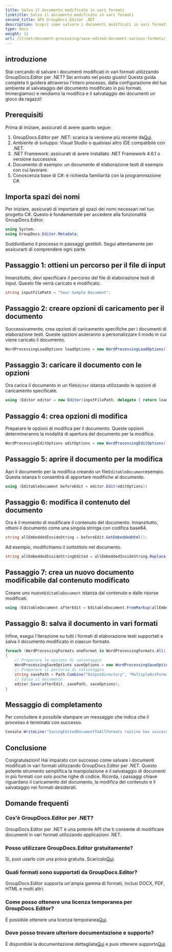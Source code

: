 ```yaml
---
title: Salva il documento modificato in vari formati
linktitle: Salva il documento modificato in vari formati
second_title: API GroupDocs.Editor .NET
description: Scopri come salvare i documenti modificati in vari formati utilizzando GroupDocs.Editor per .NET in questa guida passo passo completa.
type: docs
weight: 11
url: /it/net/document-processing/save-edited-document-various-formats/
---
```

## introduzione
Stai cercando di salvare i documenti modificati in vari formati utilizzando GroupDocs.Editor per .NET? Sei arrivato nel posto giusto! Questa guida completa ti guiderà attraverso l'intero processo, dalla configurazione del tuo ambiente al salvataggio del documento modificato in più formati. Immergiamoci e rendiamo la modifica e il salvataggio dei documenti un gioco da ragazzi!
## Prerequisiti
Prima di iniziare, assicurati di avere quanto segue:
1.  GroupDocs.Editor per .NET: scarica la versione più recente da[Qui](https://releases.groupdocs.com/editor/net/).
2. Ambiente di sviluppo: Visual Studio o qualsiasi altro IDE compatibile con .NET.
3. .NET Framework: assicurati di avere installato .NET Framework 4.6.1 o versione successiva.
4. Documento di esempio: un documento di elaborazione testi di esempio con cui lavorare.
5. Conoscenza base di C#: è richiesta familiarità con la programmazione C#.
## Importa spazi dei nomi
Per iniziare, assicurati di importare gli spazi dei nomi necessari nel tuo progetto C#. Questo è fondamentale per accedere alla funzionalità GroupDocs.Editor.
```csharp
using System;
using GroupDocs.Editor.Metadata;
```
Suddividiamo il processo in passaggi gestibili. Segui attentamente per assicurarti di comprendere ogni parte.
## Passaggio 1: ottieni un percorso per il file di input
Innanzitutto, devi specificare il percorso del file di elaborazione testi di input. Questo file verrà caricato e modificato.
```csharp
string inputFilePath = "Your Sample Document";
```
## Passaggio 2: creare opzioni di caricamento per il documento
Successivamente, crea opzioni di caricamento specifiche per i documenti di elaborazione testi. Queste opzioni aiuteranno a personalizzare il modo in cui viene caricato il documento.
```csharp
WordProcessingLoadOptions loadOptions = new WordProcessingLoadOptions();
```
## Passaggio 3: caricare il documento con le opzioni
 Ora carica il documento in un file`Editor` istanza utilizzando le opzioni di caricamento specificate.
```csharp
using (Editor editor = new Editor(inputFilePath, delegate { return loadOptions; }))
```
## Passaggio 4: crea opzioni di modifica
Preparare le opzioni di modifica per il documento. Queste opzioni determineranno la modalità di apertura del documento per la modifica.
```csharp
WordProcessingEditOptions editOptions = new WordProcessingEditOptions();
```
## Passaggio 5: aprire il documento per la modifica
 Apri il documento per la modifica creando un file`EditableDocument`esempio. Questa istanza ti consentirà di apportare modifiche al documento.
```csharp
using (EditableDocument beforeEdit = editor.Edit(editOptions))
```
## Passaggio 6: modifica il contenuto del documento
Ora è il momento di modificare il contenuto del documento. Innanzitutto, ottieni il documento come una singola stringa con codifica base64.
```csharp
string allEmbeddedInsideString = beforeEdit.GetEmbeddedHtml();
```
Ad esempio, modifichiamo il sottotitolo nel documento.
```csharp
string allEmbeddedInsideStringEdited = allEmbeddedInsideString.Replace("Subtitle", "Edited subtitle");
```
## Passaggio 7: crea un nuovo documento modificabile dal contenuto modificato
 Creane uno nuovo`EditableDocument` istanza dal contenuto e dalle risorse modificati.
```csharp
using (EditableDocument afterEdit = EditableDocument.FromMarkup(allEmbeddedInsideStringEdited, null))
```
## Passaggio 8: salva il documento in vari formati
Infine, esegui l'iterazione su tutti i formati di elaborazione testi supportati e salva il documento modificato in ciascun formato.
```csharp
foreach (WordProcessingFormats oneFormat in WordProcessingFormats.All)
{
    // Preparare le opzioni di salvataggio
    WordProcessingSaveOptions saveOptions = new WordProcessingSaveOptions(oneFormat);
    // Preparare il percorso di salvataggio
    string savePath = Path.Combine("OutputDirectory", "MultipleOutFormats." + saveOptions.OutputFormat.Extension);
    // Salva il documento
    editor.Save(afterEdit, savePath, saveOptions);
}
```
## Messaggio di completamento
Per concludere è possibile stampare un messaggio che indica che il processo è terminato con successo.
```csharp
Console.WriteLine("SavingEditedDocumentToAllFormats routine has successfully finished");
```
## Conclusione
Congratulazioni! Hai imparato con successo come salvare i documenti modificati in vari formati utilizzando GroupDocs.Editor per .NET. Questo potente strumento semplifica la manipolazione e il salvataggio di documenti in più formati con solo poche righe di codice. Ricorda, i passaggi chiave riguardano il caricamento del documento, la modifica del contenuto e il salvataggio nei formati desiderati.
## Domande frequenti
### Cos'è GroupDocs.Editor per .NET?
GroupDocs.Editor per .NET è una potente API che ti consente di modificare documenti in vari formati utilizzando applicazioni .NET.
### Posso utilizzare GroupDocs.Editor gratuitamente?
 Sì, puoi usarlo con una prova gratuita. Scaricalo[Qui](https://releases.groupdocs.com/).
### Quali formati sono supportati da GroupDocs.Editor?
GroupDocs.Editor supporta un'ampia gamma di formati, inclusi DOCX, PDF, HTML e molti altri.
### Come posso ottenere una licenza temporanea per GroupDocs.Editor?
 È possibile ottenere una licenza temporanea[Qui](https://purchase.groupdocs.com/temporary-license/).
### Dove posso trovare ulteriore documentazione e supporto?
 È disponibile la documentazione dettagliata[Qui](https://reference.groupdocs.com/editor/net/) e puoi ottenere supporto[Qui](https://forum.groupdocs.com/c/editor/20).